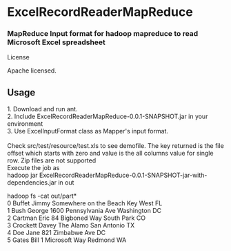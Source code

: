 ExcelRecordReaderMapReduce
==========================

<h3><b>MapReduce Input format for hadoop mapreduce to read Microsoft Excel spreadsheet</b></h3>
 
License
 
Apache licensed.
 
<h2><b>Usage</h2></b>
1. Download and run ant. <br>
2. Include ExcelRecordReaderMapReduce-0.0.1-SNAPSHOT.jar in your environment <br>
3. Use ExcelInputFormat class as Mapper's input format. <br>
 
<br>
Check src/test/resource/test.xls to see demofile.
The key returned is the file offset which starts with zero and value is the all columns value for single row.
Zip files are not supported
<br>
Execute the job as <br>
hadoop jar ExcelRecordReaderMapReduce-0.0.1-SNAPSHOT-jar-with-dependencies.jar in out
 <br>
 
hadoop fs -cat out/part* <br>
0       Buffet  Jimmy   Somewhere on the Beach  Key West        FL<br>
1       Bush    George  1600 Pennsylvania Ave   Washington      DC<br>
2       Cartman Eric    84 Bigboned Way South Park      CO<br>
3       Crockett        Davey   The Alamo       San Antonio     TX<br>
4       Doe     Jane    821 Zimbabwe Ave        DC<br>
5       Gates   Bill    1 Microsoft Way Redmond WA<br>
